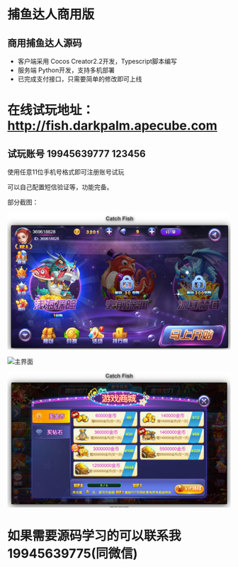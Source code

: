 # 捕鱼达人商用版

## 商用捕鱼达人源码
- 客户端采用 Cocos Creator2.2开发，Typescript脚本编写
- 服务端 Python开发，支持多机部署
- 已完成支付接口，只需要简单的修改即可上线

# 在线试玩地址：http://fish.darkpalm.apecube.com
## 试玩账号 19945639777  123456

使用任意11位手机号格式即可注册账号试玩

可以自己配置短信验证等，功能完备。

部分截图：

![主界面](screenshots/shot1.jpg)

![主界面](screenshots/shot2.jpg)

![主界面](screenshots/shot3.jpg)

# 如果需要源码学习的可以联系我 19945639775(同微信)